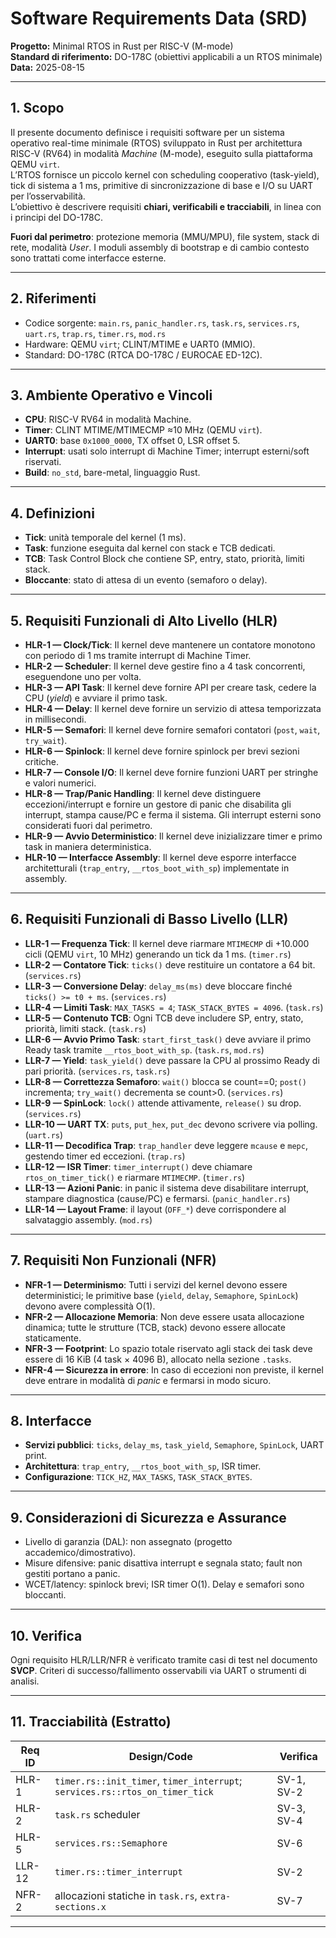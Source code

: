 # Software Requirements Data (SRD)  
**Progetto:** Minimal RTOS in Rust per RISC-V (M-mode)  
**Standard di riferimento:** DO-178C (obiettivi applicabili a un RTOS minimale)  
**Data:** 2025-08-15  

---

## 1. Scopo  
Il presente documento definisce i requisiti software per un sistema operativo real-time minimale (RTOS) sviluppato in Rust per architettura RISC-V (RV64) in modalità *Machine* (M-mode), eseguito sulla piattaforma QEMU `virt`.  
L’RTOS fornisce un piccolo kernel con scheduling cooperativo (task-yield), tick di sistema a 1 ms, primitive di sincronizzazione di base e I/O su UART per l’osservabilità.  
L’obiettivo è descrivere requisiti **chiari, verificabili e tracciabili**, in linea con i principi del DO-178C.  

**Fuori dal perimetro**: protezione memoria (MMU/MPU), file system, stack di rete, modalità *User*. I moduli assembly di bootstrap e di cambio contesto sono trattati come interfacce esterne.  

---

## 2. Riferimenti  
- Codice sorgente: `main.rs`, `panic_handler.rs`, `task.rs`, `services.rs`, `uart.rs`, `trap.rs`, `timer.rs`, `mod.rs`  
- Hardware: QEMU `virt`; CLINT/MTIME e UART0 (MMIO).  
- Standard: DO-178C (RTCA DO-178C / EUROCAE ED-12C).  

---

## 3. Ambiente Operativo e Vincoli  
- **CPU**: RISC-V RV64 in modalità Machine.  
- **Timer**: CLINT MTIME/MTIMECMP ≈10 MHz (QEMU `virt`).  
- **UART0**: base `0x1000_0000`, TX offset 0, LSR offset 5.  
- **Interrupt**: usati solo interrupt di Machine Timer; interrupt esterni/soft riservati.  
- **Build**: `no_std`, bare-metal, linguaggio Rust.  

---

## 4. Definizioni  
- **Tick**: unità temporale del kernel (1 ms).  
- **Task**: funzione eseguita dal kernel con stack e TCB dedicati.  
- **TCB**: Task Control Block che contiene SP, entry, stato, priorità, limiti stack.  
- **Bloccante**: stato di attesa di un evento (semaforo o delay).  

---

## 5. Requisiti Funzionali di Alto Livello (HLR)  
- **HLR-1 — Clock/Tick**: Il kernel deve mantenere un contatore monotono con periodo di 1 ms tramite interrupt di Machine Timer.  
- **HLR-2 — Scheduler**: Il kernel deve gestire fino a 4 task concorrenti, eseguendone uno per volta.  
- **HLR-3 — API Task**: Il kernel deve fornire API per creare task, cedere la CPU (*yield*) e avviare il primo task.  
- **HLR-4 — Delay**: Il kernel deve fornire un servizio di attesa temporizzata in millisecondi.  
- **HLR-5 — Semafori**: Il kernel deve fornire semafori contatori (`post`, `wait`, `try_wait`).  
- **HLR-6 — Spinlock**: Il kernel deve fornire spinlock per brevi sezioni critiche.  
- **HLR-7 — Console I/O**: Il kernel deve fornire funzioni UART per stringhe e valori numerici.  
- **HLR-8 — Trap/Panic Handling**: Il kernel deve distinguere eccezioni/interrupt e fornire un gestore di panic che disabilita gli interrupt, stampa cause/PC e ferma il sistema. Gli interrupt esterni sono considerati fuori dal perimetro.  
- **HLR-9 — Avvio Deterministico**: Il kernel deve inizializzare timer e primo task in maniera deterministica.  
- **HLR-10 — Interfacce Assembly**: Il kernel deve esporre interfacce architetturali (`trap_entry`, `__rtos_boot_with_sp`) implementate in assembly.  

---

## 6. Requisiti Funzionali di Basso Livello (LLR)  
- **LLR-1 — Frequenza Tick**: Il kernel deve riarmare `MTIMECMP` di +10.000 cicli (QEMU `virt`, 10 MHz) generando un tick da 1 ms. (`timer.rs`)  
- **LLR-2 — Contatore Tick**: `ticks()` deve restituire un contatore a 64 bit. (`services.rs`)  
- **LLR-3 — Conversione Delay**: `delay_ms(ms)` deve bloccare finché `ticks() >= t0 + ms`. (`services.rs`)  
- **LLR-4 — Limiti Task**: `MAX_TASKS = 4`; `TASK_STACK_BYTES = 4096`. (`task.rs`)  
- **LLR-5 — Contenuto TCB**: Ogni TCB deve includere SP, entry, stato, priorità, limiti stack. (`task.rs`)  
- **LLR-6 — Avvio Primo Task**: `start_first_task()` deve avviare il primo Ready task tramite `__rtos_boot_with_sp`. (`task.rs`, `mod.rs`)  
- **LLR-7 — Yield**: `task_yield()` deve passare la CPU al prossimo Ready di pari priorità. (`services.rs`, `task.rs`)  
- **LLR-8 — Correttezza Semaforo**: `wait()` blocca se count==0; `post()` incrementa; `try_wait()` decrementa se count>0. (`services.rs`)  
- **LLR-9 — SpinLock**: `lock()` attende attivamente, `release()` su drop. (`services.rs`)  
- **LLR-10 — UART TX**: `puts`, `put_hex`, `put_dec` devono scrivere via polling. (`uart.rs`)  
- **LLR-11 — Decodifica Trap**: `trap_handler` deve leggere `mcause` e `mepc`, gestendo timer ed eccezioni. (`trap.rs`)  
- **LLR-12 — ISR Timer**: `timer_interrupt()` deve chiamare `rtos_on_timer_tick()` e riarmare `MTIMECMP`. (`timer.rs`)  
- **LLR-13 — Azioni Panic**: in panic il sistema deve disabilitare interrupt, stampare diagnostica (cause/PC) e fermarsi. (`panic_handler.rs`)  
- **LLR-14 — Layout Frame**: il layout (`OFF_*`) deve corrispondere al salvataggio assembly. (`mod.rs`)  

---

## 7. Requisiti Non Funzionali (NFR)  
- **NFR-1 — Determinismo**: Tutti i servizi del kernel devono essere deterministici; le primitive base (`yield`, `delay`, `Semaphore`, `SpinLock`) devono avere complessità O(1).  
- **NFR-2 — Allocazione Memoria**: Non deve essere usata allocazione dinamica; tutte le strutture (TCB, stack) devono essere allocate staticamente.  
- **NFR-3 — Footprint**: Lo spazio totale riservato agli stack dei task deve essere di 16 KiB (4 task × 4096 B), allocato nella sezione `.tasks`.  
- **NFR-4 — Sicurezza in errore**: In caso di eccezioni non previste, il kernel deve entrare in modalità di *panic* e fermarsi in modo sicuro.  

---

## 8. Interfacce  
- **Servizi pubblici**: `ticks`, `delay_ms`, `task_yield`, `Semaphore`, `SpinLock`, UART print.  
- **Architettura**: `trap_entry`, `__rtos_boot_with_sp`, ISR timer.  
- **Configurazione**: `TICK_HZ`, `MAX_TASKS`, `TASK_STACK_BYTES`.  

---

## 9. Considerazioni di Sicurezza e Assurance  
- Livello di garanzia (DAL): non assegnato (progetto accademico/dimostrativo).  
- Misure difensive: panic disattiva interrupt e segnala stato; fault non gestiti portano a panic.  
- WCET/latency: spinlock brevi; ISR timer O(1). Delay e semafori sono bloccanti.  

---

## 10. Verifica  
Ogni requisito HLR/LLR/NFR è verificato tramite casi di test nel documento **SVCP**. Criteri di successo/fallimento osservabili via UART o strumenti di analisi.  

---

## 11. Tracciabilità (Estratto)  
| Req ID | Design/Code | Verifica |
|--------|-------------|----------|
| HLR-1  | `timer.rs::init_timer`, `timer_interrupt`; `services.rs::rtos_on_timer_tick` | SV-1, SV-2 |
| HLR-2  | `task.rs` scheduler | SV-3, SV-4 |
| HLR-5  | `services.rs::Semaphore` | SV-6 |
| LLR-12 | `timer.rs::timer_interrupt` | SV-2 |
| NFR-2  | allocazioni statiche in `task.rs`, `extra-sections.x` | SV-7 |

---